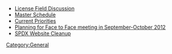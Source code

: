   - [License Field
    Discussion](General_Meeting/License_Field_Discussion "wikilink")
  - [Master Schedule](General_Meeting/Master_Schedule "wikilink")
  - [Current Priorities](General_Meeting/Priorities "wikilink")
  - [Planning for Face to Face meeting in September-October
    2012](General_Meeting/Planning_for_Face_to_Face_meeting_in_September-October_2012 "wikilink")
  - [SPDX Website
    Cleanup](General_Meeting/SPDX_Web_Site_Cleanup "wikilink")

[Category:General](Category:General "wikilink")
